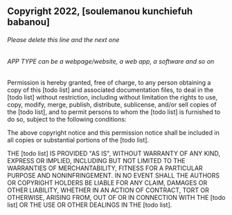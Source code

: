 ## Copyright 2022, [soulemanou kunchiefuh babanou]

###### Please delete this line and the next one
###### APP TYPE can be a webpage/website, a web app, a software and so on

Permission is hereby granted, free of charge, to any person obtaining a copy of this [todo list] and associated documentation files, to deal in the [todo list] without restriction, including without limitation the rights to use, copy, modify, merge, publish, distribute, sublicense, and/or sell copies of the [todo list], and to permit persons to whom the [todo list] is furnished to do so, subject to the following conditions:

The above copyright notice and this permission notice shall be included in all copies or substantial portions of the [todo list].

THE [todo list] IS PROVIDED "AS IS", WITHOUT WARRANTY OF ANY KIND, EXPRESS OR IMPLIED, INCLUDING BUT NOT LIMITED TO THE WARRANTIES OF MERCHANTABILITY, FITNESS FOR A PARTICULAR PURPOSE AND NONINFRINGEMENT. IN NO EVENT SHALL THE AUTHORS OR COPYRIGHT HOLDERS BE LIABLE FOR ANY CLAIM, DAMAGES OR OTHER LIABILITY, WHETHER IN AN ACTION OF CONTRACT, TORT OR OTHERWISE, ARISING FROM, OUT OF OR IN CONNECTION WITH THE [todo list] OR THE USE OR OTHER DEALINGS IN THE [todo list].
